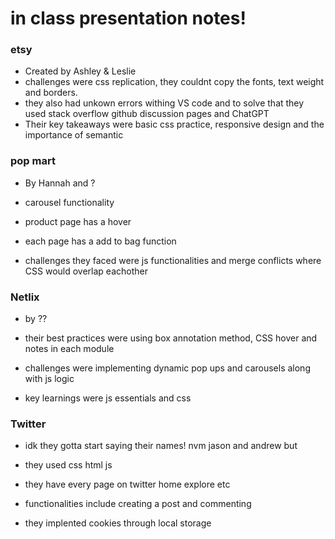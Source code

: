 # in class presentation notes!

### etsy
- Created by Ashley & Leslie
- challenges were css replication, they couldnt copy the fonts, text weight and borders.
- they also had unkown errors withing VS code and to solve that they used stack overflow github discussion pages and ChatGPT
- Their key takeaways were basic css practice, responsive design and the importance of semantic 

### pop mart
- By Hannah and ?

- carousel functionality
- product page has a hover
- each page has a add to bag function
- challenges they faced were js functionalities and merge conflicts where CSS would overlap eachother 


### Netlix
- by ??

- their best practices were using box annotation method, CSS hover and notes in each module

- challenges were implementing dynamic pop ups and carousels along with js logic 

- key learnings were js essentials and css 


### Twitter 
-  idk they gotta start saying their names! nvm jason and andrew but

- they used css html js
- they have every page on twitter home explore etc
- functionalities include creating a post and commenting
- they implented cookies through local storage